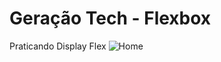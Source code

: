 # Geração Tech - Flexbox
Praticando Display Flex
![Home]([URL_da_Imagem](https://github.com/adrianomatos/geracao_tech_display_flex/blob/main/Flexbox.png))
